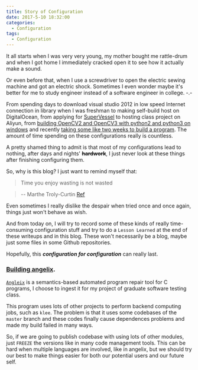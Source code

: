 ```yaml
---
title: Story of Configuration
date: 2017-5-10 18:32:00
categories:
  - Configuration
tags: 
  - Configuration
---
```


It all starts when I was very very young, my mother bought me rattle-drum and when I got home I immediately cracked open it to see how it actually make a sound. 
<!-- more -->
Or even before that, when I use a screwdriver to open the electric sewing machine and got an electric shock. Sometimes I even wonder maybe it's better for me to study engineer instead of a software engineer in college. -.-

From spending days to download visual studio 2012 in low speed Internet connection in library when I was freshman to making self-build host on DigitalOcean, from applying for [SuperVessel](https://ptopenlab.com/cloudlabconsole/#/) to hosting class project on Aliyun, from [building OpenCV2 and OpenCV3 with python2 and python3 on windows](https://miaodx.github.io/2017/02/26/blogs/opencv/How_to_install_opencv_in_WINDOWS/) and recently [taking some like two weeks to build a program](https://github.com/MiaoDX/hand_in_homework/blob/master/Software_Testing/angelix.md). The amount of time spending on these configurations really is countless.

A pretty shamed thing to admit is that most of my configurations lead to nothing, after days and nights' **~~hardwork~~**, I just never look at these things after finishing configuring them.

So, why is this blog? I just want to remind myself that:

>Time you enjoy wasting is not wasted

>--  Marthe Troly-Curtin [Ref](http://quoteinvestigator.com/2010/06/11/time-you-enjoy/)

Even sometimes I really dislike the despair when tried once and once again, things just won't behave as wish.

And from today on, I will try to record some of these kinds of really time-consuming configuration stuff and try to do a `Lesson Learned` at the end of these writeups and in this blog. These won't necessarily be a blog, maybe just some files in some Github repositories.


Hopefully, this ***configuration for configuration*** can really last.


### [Building angelix](https://github.com/MiaoDX/hand_in_homework/blob/master/Software_Testing/angelix.md). 

[`Angleix`](https://github.com/mechtaev/angelix) is a semantics-based automated program repair tool for C programs, I choose to ingest it for my project of graduate software testing class.

This program uses lots of other projects to perform backend computing jobs, such as `klee`. The problem is that it uses some codebases of the `master` branch and these codes finally cause dependences problems and made my build failed in many ways.

So, if we are going to publish codebase with using lots of other modules, just `FREEZE` the versions like in many code management tools. This can be hard when multiple languages are involved, like in angelix, but we should try our best to make things easier for both our potential users and our future self.

